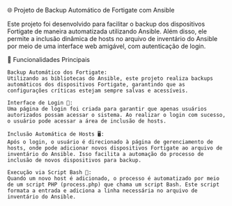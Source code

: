 🌐 Projeto de Backup Automático de Fortigate com Ansible

Este projeto foi desenvolvido para facilitar o backup dos dispositivos Fortigate de maneira automatizada utilizando Ansible. Além disso, ele permite a inclusão dinâmica de hosts no arquivo de inventário do Ansible por meio de uma interface web amigável, com autenticação de login.

🚀 Funcionalidades Principais

    Backup Automático dos Fortigate:
    Utilizando as bibliotecas do Ansible, este projeto realiza backups automáticos dos dispositivos Fortigate, garantindo que as configurações críticas estejam sempre salvas e acessíveis.

    Interface de Login 🔑:
    Uma página de login foi criada para garantir que apenas usuários autorizados possam acessar o sistema. Ao realizar o login com sucesso, o usuário pode acessar a área de inclusão de hosts.

    Inclusão Automática de Hosts 🖥️:
    Após o login, o usuário é direcionado à página de gerenciamento de hosts, onde pode adicionar novos dispositivos Fortigate ao arquivo de inventário do Ansible. Isso facilita a automação do processo de inclusão de novos dispositivos para backup.

    Execução via Script Bash 📝:
    Quando um novo host é adicionado, o processo é automatizado por meio de um script PHP (process.php) que chama um script Bash. Este script formata a entrada e adiciona a linha necessária no arquivo de inventário do Ansible.
